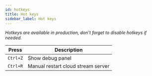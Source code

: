 ```yaml
---
id: hotkeys
title: Hot keys
sidebar_label: Hot keys
---
```


*Hotkeys are available in production, don't forget to disable hotkeys if needed.*

| Press    | Description                        |
| -------- | ---------------------------------- |
| `Ctrl+Z` | Show debug panel                   |
| `Ctrl+R` | Manual restart cloud stream server |
